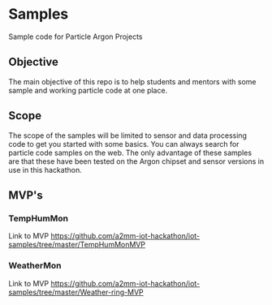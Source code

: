 # Samples
Sample code for Particle Argon Projects

## Objective
The main objective of this repo is to help students and mentors with some sample and working particle code at one place.

## Scope
The scope of the samples will be limited to sensor and data processing code to get you started with some basics.
You can always search for particle code samples on the web. The only advantage of these samples are that these have been tested on the Argon chipset and sensor versions in use in this hackathon.

## MVP's

### TempHumMon

Link to MVP
https://github.com/a2mm-iot-hackathon/iot-samples/tree/master/TempHumMonMVP

### WeatherMon

Link to MVP
https://github.com/a2mm-iot-hackathon/iot-samples/tree/master/Weather-ring-MVP
